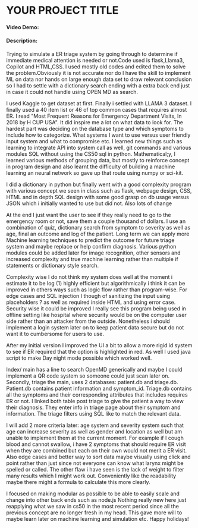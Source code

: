 # YOUR PROJECT TITLE
#### Video Demo:  <URL HERE>
#### Description:
Trying to simulate a ER triage system by going through to determine if immediate medical attention is needed or not.Code used is flask,Llama3, Copilot and HTML,CSS. I used mostly old codes and edited them to solve the problem.Obviously it is not accurate nor do I have the skill to implement ML on data nor hands on large enough data set to draw relevant conclusion so I had to settle with a dictionary search ending with a extra back end just in case it could not handle using OPEN MD as search. 

I used Kaggle to get dataset at first. Finally i settled  with LLAMA 3 dataset. I finally used a 40 item list or 46 of top common cases that requires almost ER. I read "Most Frequent Reasons for Emergency Department Visits, In
2018 by H CUP USA". It did inspire me a lot on what data to look for. The hardest part was deciding on the database type and which symptoms to include how to categorize. What systems I want to use versus user friendly input system and what to compromise etc. I learned new things such as learning to integrate API into system call as well, git commands and various modules SQL without using the CS50 sql in python. Mathematical;y, I learned various methods of grouping data, but mostly to reinforce concept in program design and also learnt the difficulty of building a machine learning an neural network so gave up that route using numpy or sci-kit. 

I did a dictionary in python but finally went with a good complexity program with various concept we seen in class such as flask, webpage design, CSS, HTML and in depth SQL design with some good grasp on db usage versus JSON which i initially wanted to use but did not. 
Also lots of change 

At the end I just want the user to see if they really need to go to the emergency room or not, save them a couple thousand of dollars. I use an combination of quiz, dictionary search from symptom to severity as well as age, final an outcome and log of the patient. Long term we can apply more Machine learning techniques to predict the outcome for future triage system and maybe replace or help confirm diagnosis. Various python modules could be added later for image recognition, other sensors and increased complexity and true machine learning rather than multiple if statements or dictionary style search. 

Complexity wise I do not think my system does well at the moment i estimate it to be log (1) highly efficient but algorithmically i think it can be improved in others ways such as logic flow rather than program-wise. For edge cases and SQL injection I though of sanitizing the input using placeholders ? as well as required inside HTML and using error case. Security wise it could be improved I really see this program being used in offline setting like hospital where security would be on the computer user side rather than an attacker from the outside. Nonetheless i should implement a login system later on to keep patient data secure but do not want it to cumbersome for users to use.

After my initial version I improved the UI a bit to allow a more rigid id system to see if ER required that the option is highlighted in red.  As well I used java script to make Day night mode possible which worked well. 

Index/ main has a line to search OpenMD generically and maybe I could implement a QR code system so someone could just scan later on. 
Secondly, triage the main, uses 2 databases: patient.db and triage.db. Patient.db contains patient information and symptom_id. Triage.db contains all the symptoms and their corresponding attributes that includes requires ER or not. I linked both table post triage to give the patient a way to view their diagnosis. They enter info in triage page about their symptom and information. The triage filters using SQL like to match the relevant data.

I will add 2 more criteria later: age system and severity system such that age can increase severity as well as gender and location as well but am unable to implement them at the current moment. For example if I cough blood and cannot swallow, i have 2 symptoms that should require ER visit when they are combined but each on their own would not merit a ER visit. Also edge cases and better way to sort data maybe visually using click and point rather than just since not everyone can know what larynx might be spelled or called. The other flaw i have seen is the lack of weight to filter many results which I might work out. Conveniently like the readability maybe there might a formula to calculate this more clearly. 

I focused on making modular as possible to be able to easily scale and change into other back ends such as node.js Nothing really new here just reapplying what we saw in cs50 in the most recent period since all the previous concept are no longer fresh in my head. This gave more will to maybe learn later on machine learning and simulation etc. Happy holidays!
